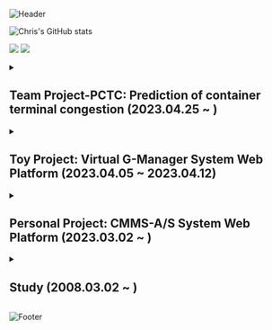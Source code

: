 ![Header](https://capsule-render.vercel.app/api?type=waving&color=276DC3&height=100&section=header)

![Chris's GitHub stats](https://github-readme-stats.vercel.app/api?username=ChrisEuristic&show_icons=true&theme=github_dark)

<img src="https://img.shields.io/badge/-eanair@kakao.com-3178C6?logo=mail.ru&logoColor=white"> <a href="https://open.kakao.com/o/sO6YhZcf" target="_blank"><img src="https://img.shields.io/badge/-Kakao Talk-FFCD00?logo=kakaotalk&logoColor=white"></a>

<details>
  <summary><h2>Team Project-PCTC: Prediction of container terminal congestion (2023.04.25 ~ )</h2></summary>
  
  ## Skill Stack
  #### Front Side: Web Page
  <img src="https://img.shields.io/badge/-HTML5-E34F26?logo=html5&logoColor=white"> <img src="https://img.shields.io/badge/-CSS3-1572B6?logo=css3&logoColor=white"> <img src="https://img.shields.io/badge/-React.JS 18.2.0-61DAFB?logo=react&logoColor=white"> <img src="https://img.shields.io/badge/-VS Code 1.77.0-007ACC?logo=visual studio code&logoColor=white">

  #### Back Side - Database Server
  <img src="https://img.shields.io/badge/-Spring Boot 3.0.5-6DB33F?logo=spring boot&logoColor=white">
  <img src="https://img.shields.io/badge/-JDK 17-FF2222?logo=openjdk&logoColor=white">
  <img src="https://img.shields.io/badge/-STS 4.18.0-6DB33F?logo=spring&logoColor=white">
  <img src="https://img.shields.io/badge/-Maven-C71A36?logo=apache maven&logoColor=white">
  <br>
  <img src="https://img.shields.io/badge/-MySQL-4479A1?logo=mysql&logoColor=white">
  
  #### Data Analysis & AI Modeling
  <img src="https://img.shields.io/badge/-Python 3.10.11-3776AB?logo=python&logoColor=white"> <img src="https://img.shields.io/badge/-TensorFlow-FF6F00?logo=tensorflow&logoColor=white"> <img src="https://img.shields.io/badge/-Sciket learn-F7931E?logo=scikitlearn&logoColor=white"> <img src="https://img.shields.io/badge/-VS Code 1.77.0-007ACC?logo=visual studio code&logoColor=white">

<br><br><br><br>
</details>


<details>
  <summary><h2>Toy Project: Virtual G-Manager System Web Platform (2023.04.05 ~ 2023.04.12)</h2></summary>
  
  ## Skill Stack
  #### Front Side: Monitoring
  <img src="https://img.shields.io/badge/-HTML5-E34F26?logo=html5&logoColor=white"> <img src="https://img.shields.io/badge/-CSS3-1572B6?logo=css3&logoColor=white"> <img src="https://img.shields.io/badge/-React.JS 18.2.0-61DAFB?logo=react&logoColor=white"> <img src="https://img.shields.io/badge/-VS Code 1.77.0-007ACC?logo=visual studio code&logoColor=white">

  #### Back Side - Database Server
  <img src="https://img.shields.io/badge/-Spring Boot 3.0.5-6DB33F?logo=spring boot&logoColor=white">
  <img src="https://img.shields.io/badge/-JDK 17-FF2222?logo=openjdk&logoColor=white">
  <img src="https://img.shields.io/badge/-STS 4.18.0-6DB33F?logo=spring&logoColor=white">
  <img src="https://img.shields.io/badge/-Maven-C71A36?logo=apache maven&logoColor=white">
  <br>
  <img src="https://img.shields.io/badge/-MySQL-4479A1?logo=mysql&logoColor=white">
  
  #### Back Side - Virtual Manager
  <img src="https://img.shields.io/badge/-Python 3.11.2-3776AB?logo=python&logoColor=white"> <img src="https://img.shields.io/badge/-VS Code 1.77.0-007ACC?logo=visual studio code&logoColor=white">

<br><br><br><br>
</details>


<details>
  <summary><h2>Personal Project: CMMS-A/S System Web Platform (2023.03.02 ~ )</h2></summary>
  
  ## Skill Stack
  #### Front Side
  <img src="https://img.shields.io/badge/-HTML5-E34F26?logo=html5&logoColor=white"> <img src="https://img.shields.io/badge/-CSS3-1572B6?logo=css3&logoColor=white"> <img src="https://img.shields.io/badge/-React.JS 18.2.0-61DAFB?logo=react&logoColor=white"> <img src="https://img.shields.io/badge/-TypeScript 5.0.2-3178C6?logo=typescript&logoColor=white"> <img src="https://img.shields.io/badge/-VS Code 1.77.0-007ACC?logo=visual studio code&logoColor=white">

  #### Back Side - Main Server
  <img src="https://img.shields.io/badge/-Spring Boot 3.0.5-6DB33F?logo=spring boot&logoColor=white">
  <img src="https://img.shields.io/badge/-JDK 17-FF2222?logo=openjdk&logoColor=white">
  <img src="https://img.shields.io/badge/-STS 4.18.0-6DB33F?logo=spring&logoColor=white">
  <img src="https://img.shields.io/badge/-Maven-C71A36?logo=apache maven&logoColor=white">
  
  <br>
  <img src="https://img.shields.io/badge/-MySQL-4479A1?logo=mysql&logoColor=white">
  
  #### Back Side - Local Server
  <img src="https://img.shields.io/badge/-Node.js-339933?logo=node.js&logoColor=white"> <img src="https://img.shields.io/badge/-Express.js-000000?logo=express&logoColor=white"> <img src="https://img.shields.io/badge/-MySQL-4479A1?logo=mysql&logoColor=white">
  
  #### Physical Computing
  <img src="https://img.shields.io/badge/-Raspberry Pi-A22846?logo=raspberry pi&logoColor=white"> <img src="https://img.shields.io/badge/-C-A8B9CC?logo=c&logoColor=white">
  
  #### Mobile App
  <img src="https://img.shields.io/badge/-Flutter-02569B?logo=flutter&logoColor=white">
  
  #### Design Tools
  <img src="https://img.shields.io/badge/-Adobe Photoshop-31A8FF?logo=adobe photoshop&logoColor=white"> <img src="https://img.shields.io/badge/-Adobe Lightroom-31A8FF?logo=adobe lightroom&logoColor=white"> <img src="https://img.shields.io/badge/-Figma-F24E1E?logo=figma&logoColor=white">

<br><br><br><br>
</details>

<details>
  <summary><h2>Study (2008.03.02 ~ )</h2></summary>

  #### Mobile App
  <img src="https://img.shields.io/badge/-Flutter-02569B?logo=flutter&logoColor=white">

  #### Front
  <img src="https://img.shields.io/badge/-HTML5-E34F26?logo=html5&logoColor=white"> <img src="https://img.shields.io/badge/-CSS3-1572B6?logo=css3&logoColor=white"> <img src="https://img.shields.io/badge/-Vanilla JS-F7DF1E?logo=javascript&logoColor=white"> <img src="https://img.shields.io/badge/-React.JS-61DAFB?logo=react&logoColor=white"> <img src="https://img.shields.io/badge/-TypeScript-3178C6?logo=typescript&logoColor=white"> <img src="https://img.shields.io/badge/-React.TSX-3178C6?logo=react&logoColor=white">

  #### Back
  <img src="https://img.shields.io/badge/-Java-FF2222?logo=openjdk&logoColor=white"> <img src="https://img.shields.io/badge/-Spring Boot-6DB33F?logo=spring boot&logoColor=white"> <img src="https://img.shields.io/badge/-MySQL-4479A1?logo=mysql&logoColor=white"> <img src="https://img.shields.io/badge/-Node.js-339933?logo=node.js&logoColor=white"> <img src="https://img.shields.io/badge/-Express.js-000000?logo=express&logoColor=white">

  #### Data Science
  <img src="https://img.shields.io/badge/-Python-3776AB?logo=python&logoColor=white"> <img src="https://img.shields.io/badge/-TensorFlow-FF6F00?logo=tensorflow&logoColor=white"> <img src="https://img.shields.io/badge/-R-276DC3?logo=r&logoColor=white">

  #### Design
  <img src="https://img.shields.io/badge/-Adobe Photoshop-31A8FF?logo=adobe photoshop&logoColor=white"> <img src="https://img.shields.io/badge/-Adobe Lightroom-31A8FF?logo=adobe lightroom&logoColor=white"> <img src="https://img.shields.io/badge/-Figma-F24E1E?logo=figma&logoColor=white">

  #### Office
  <img src="https://img.shields.io/badge/-MS Excel-217346?logo=microsoft excel&logoColor=white"> <img src="https://img.shields.io/badge/-MS Access-A4373A?logo=microsoft access&logoColor=white"> <img src="https://img.shields.io/badge/-MS Outlook-0078D4?logo=microsoft outlook&logoColor=white"> <img src="https://img.shields.io/badge/-MS Visio-3955A3?logo=microsoft visio&logoColor=white">

  #### Game Engine
  <img src="https://img.shields.io/badge/-Unity 2D-FFFFFF?logo=unity&logoColor=black">

  #### Physical Computing
  <img src="https://img.shields.io/badge/-Raspberry Pi-A22846?logo=raspberry pi&logoColor=white"> <img src="https://img.shields.io/badge/-C-A8B9CC?logo=c&logoColor=white">

</details>

![Footer](https://capsule-render.vercel.app/api?type=waving&color=auto&height=100&section=footer)
